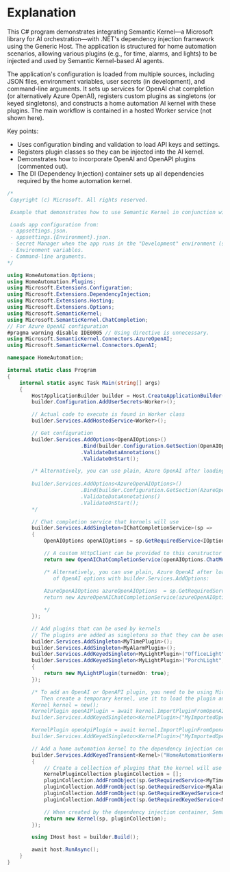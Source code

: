 # Explanation

This C# program demonstrates integrating Semantic Kernel—a Microsoft library for AI orchestration—with .NET's dependency injection framework using the Generic Host. The application is structured for home automation scenarios, allowing various plugins (e.g., for time, alarms, and lights) to be injected and used by Semantic Kernel-based AI agents.

The application's configuration is loaded from multiple sources, including JSON files, environment variables, user secrets (in development), and command-line arguments. It sets up services for OpenAI chat completion (or alternatively Azure OpenAI), registers custom plugins as singletons (or keyed singletons), and constructs a home automation AI kernel with these plugins. The main workflow is contained in a hosted Worker service (not shown here).

Key points:
- Uses configuration binding and validation to load API keys and settings.
- Registers plugin classes so they can be injected into the AI kernel.
- Demonstrates how to incorporate OpenAI and OpenAPI plugins (commented out).
- The DI (Dependency Injection) container sets up all dependencies required by the home automation kernel.

```csharp
/*
 Copyright (c) Microsoft. All rights reserved.

 Example that demonstrates how to use Semantic Kernel in conjunction with dependency injection.

 Loads app configuration from:
 - appsettings.json.
 - appsettings.{Environment}.json.
 - Secret Manager when the app runs in the "Development" environment (set through the DOTNET_ENVIRONMENT variable).
 - Environment variables.
 - Command-line arguments.
*/

using HomeAutomation.Options;
using HomeAutomation.Plugins;
using Microsoft.Extensions.Configuration;
using Microsoft.Extensions.DependencyInjection;
using Microsoft.Extensions.Hosting;
using Microsoft.Extensions.Options;
using Microsoft.SemanticKernel;
using Microsoft.SemanticKernel.ChatCompletion;
// For Azure OpenAI configuration
#pragma warning disable IDE0005 // Using directive is unnecessary.
using Microsoft.SemanticKernel.Connectors.AzureOpenAI;
using Microsoft.SemanticKernel.Connectors.OpenAI;

namespace HomeAutomation;

internal static class Program
{
    internal static async Task Main(string[] args)
    {
        HostApplicationBuilder builder = Host.CreateApplicationBuilder(args);
        builder.Configuration.AddUserSecrets<Worker>();

        // Actual code to execute is found in Worker class
        builder.Services.AddHostedService<Worker>();

        // Get configuration
        builder.Services.AddOptions<OpenAIOptions>()
                        .Bind(builder.Configuration.GetSection(OpenAIOptions.SectionName))
                        .ValidateDataAnnotations()
                        .ValidateOnStart();

        /* Alternatively, you can use plain, Azure OpenAI after loading AzureOpenAIOptions instead  of OpenAI
        
        builder.Services.AddOptions<AzureOpenAIOptions>()
                        .Bind(builder.Configuration.GetSection(AzureOpenAIOptions.SectionName))
                        .ValidateDataAnnotations()
                        .ValidateOnStart();
        */

        // Chat completion service that kernels will use
        builder.Services.AddSingleton<IChatCompletionService>(sp =>
        {
            OpenAIOptions openAIOptions = sp.GetRequiredService<IOptions<OpenAIOptions>>().Value;

            // A custom HttpClient can be provided to this constructor
            return new OpenAIChatCompletionService(openAIOptions.ChatModelId, openAIOptions.ApiKey);

            /* Alternatively, you can use plain, Azure OpenAI after loading AzureOpenAIOptions instead
               of OpenAI options with builder.Services.AddOptions:
            
            AzureOpenAIOptions azureOpenAIOptions  = sp.GetRequiredService<IOptions<AzureOpenAIOptions>>().Value;
            return new AzureOpenAIChatCompletionService(azureOpenAIOptions.ChatDeploymentName, azureOpenAIOptions.Endpoint, azureOpenAIOptions.ApiKey);

            */
        });

        // Add plugins that can be used by kernels
        // The plugins are added as singletons so that they can be used by multiple kernels
        builder.Services.AddSingleton<MyTimePlugin>();
        builder.Services.AddSingleton<MyAlarmPlugin>();
        builder.Services.AddKeyedSingleton<MyLightPlugin>("OfficeLight");
        builder.Services.AddKeyedSingleton<MyLightPlugin>("PorchLight", (sp, key) =>
        {
            return new MyLightPlugin(turnedOn: true);
        });

        /* To add an OpenAI or OpenAPI plugin, you need to be using Microsoft.SemanticKernel.Plugins.OpenApi.
           Then create a temporary kernel, use it to load the plugin and add it as keyed singleton.
        Kernel kernel = new();
        KernelPlugin openAIPlugin = await kernel.ImportPluginFromOpenAIAsync("<plugin name>", new Uri("<OpenAI-plugin>"));
        builder.Services.AddKeyedSingleton<KernelPlugin>("MyImportedOpenAIPlugin", openAIPlugin);

        KernelPlugin openApiPlugin = await kernel.ImportPluginFromOpenApiAsync("<plugin name>", new Uri("<OpenAPI-plugin>"));
        builder.Services.AddKeyedSingleton<KernelPlugin>("MyImportedOpenApiPlugin", openApiPlugin);*/

        // Add a home automation kernel to the dependency injection container
        builder.Services.AddKeyedTransient<Kernel>("HomeAutomationKernel", (sp, key) =>
        {
            // Create a collection of plugins that the kernel will use
            KernelPluginCollection pluginCollection = [];
            pluginCollection.AddFromObject(sp.GetRequiredService<MyTimePlugin>());
            pluginCollection.AddFromObject(sp.GetRequiredService<MyAlarmPlugin>());
            pluginCollection.AddFromObject(sp.GetRequiredKeyedService<MyLightPlugin>("OfficeLight"), "OfficeLight");
            pluginCollection.AddFromObject(sp.GetRequiredKeyedService<MyLightPlugin>("PorchLight"), "PorchLight");

            // When created by the dependency injection container, Semantic Kernel logging is included by default
            return new Kernel(sp, pluginCollection);
        });

        using IHost host = builder.Build();

        await host.RunAsync();
    }
}
```